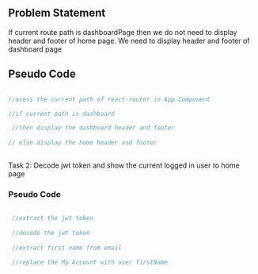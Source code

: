 ## Problem Statement

If current route path is dashboardPage then we do not need to display
header and footer of home page. We need to display header and footer of 
dashboard page

## Pseudo Code

``` js

//acess the current path of react-router in App Component

//if current path is dashboard 

 //then display the dashboard header and footer
 
// else display the home header and footer 
 

```

Task 2: Decode jwt token and show the current logged in
user to home page

### Pseudo Code


```js
 
 //extract the jwt token
 
 //decode the jwt token
 
 //extract first name from email
 
 //replace the My Account with user firstName
 
```
